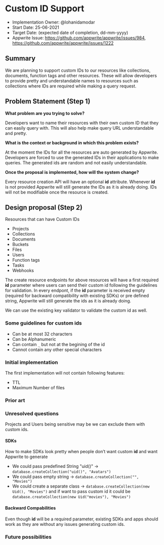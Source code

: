 # Custom ID Support

- Implementation Owner: @lohanidamodar
- Start Date: 25-06-2021
- Target Date: (expected date of completion, dd-mm-yyyy)
- Appwrite Issue: https://github.com/appwrite/appwrite/issues/984, https://github.com/appwrite/appwrite/issues/1222

## Summary

[summary]: #summary

<!-- Brief explanation of the proposed contribution. Write your answer below. -->
We are planning to support custom IDs to our resources like collections, documents, function tags and other resources. These will allow developers to provide pretty and understandable names to resources such as collections where IDs are required while making a query request.

## Problem Statement (Step 1)

[problem-statement]: #problem-statement

**What problem are you trying to solve?**

Developers want to name their resources with their own custom ID that they can easily query with. This will also help make query URL understandable and pretty.

**What is the context or background in which this problem exists?**

At the moment the IDs for all the resources are auto generated by Appwrite. Developers are forced to use the generated IDs in their applications to make queries. The generated ids are random and not easily understandable.

**Once the proposal is implemented, how will the system change?**

Every resource creation API will have an optional **id** attribute. Whenever **id** is not provided Appwrite will still generate the IDs as it is already doing. IDs will not be modifiable once the resource is created.

## Design proposal (Step 2)

[design-proposal]: #design-proposal

<!--
This is the technical portion of the RFC. Explain the design in sufficient detail keeping in mind the following:

- Its interaction with other parts of the system is clear
- It is reasonably clear how the contribution would be implemented
- Dependencies on libraries, tools, projects or work that isn't yet complete
- New API routes that need to be created or modifications to the existing routes (if needed)
- Any breaking changes and ways in which we can ensure backward compatibility.
- Use Cases
- Goals
- Deliverables
- Changes to documentation
- Ways to scale the solution

Ensure that you include examples, code-snippets etc. to allow the community to understand the proposed solution. **It would be best if the examples use naming conventions that you intend to use during the actual implementation so that changes can be suggested early on during the development.**

Write your answer below.

-->
Resources that can have Custom IDs
- Projects
- Collections
- Documents
- Buckets
- Files
- Users
- Function tags
- Tasks
- Webhooks

The create resource endpoints for above resources will have a first required **id** parameter where users can send their custom id following the guidelines for validation. In every endpont, if the **id** parameter is received empty (required for backward compatibility with existing SDKs) or pre defined string, Appwrite will still generate the ids as it is already doing.

We can use the existing key validator to validate the custom id as well.

### Some guidelines for custom ids

- Can be at most 32 characters
- Can be Alphanumeric
- Can contain `_` but not at the begining of the id
- Cannot contain any other special characters

### Initial implementation

The first implementation will not contain following features:
- TTL
- Maximum Number of files

### Prior art

[prior-art]: #prior-art

<!--

Discuss prior art, both the good and the bad, in relation to this proposal. A
few examples of what this can include are:

- Does this functionality exist in other software and what experience has their
  community had?
- For other teams: What lessons can we learn from what other communities have
  done here?
- Papers: Are there any published papers or great posts that discuss this? If
  you have some relevant papers to refer to, this can serve as a more detailed
  theoretical background.

This section is intended to encourage you as an author to think about the
lessons from other software, provide readers of your RFC with a fuller picture.
If there is no prior art, that is fine - your ideas are interesting to us
whether they are brand new or if it is an adaptation from other software.

Write your answer below.
-->

### Unresolved questions

[unresolved-questions]: #unresolved-questions

<!-- What parts of the design do you expect to resolve through the RFC process before this gets merged? -->
Projects and Users being sensitive may be we can exclude them with custom ids.

#### SDKs
How to make SDKs look pretty when people don’t want custom **id** and want Appwrite to generate 
- We could pass predefined String "uid()" -> `database.createCollection("uid()", "Avatars")`
- We could pass empty string ->  `database.createCollection("", "Movies")`
- We could create a separate class -> `database.createCollection(new Uid(), "Movies")` and if want to pass custom id  it could be `database.createCollection(new Uid("movies"), "Movies")`

#### Backward Compabilities

Even though **id** will be a required parameter, existing SDKs and apps should work as they are without any issues generating custom ids.

### Future possibilities

[future-possibilities]: #future-possibilities

<!-- This is also a good place to "dump ideas", if they are out of scope for the RFC you are writing but otherwise related. -->

